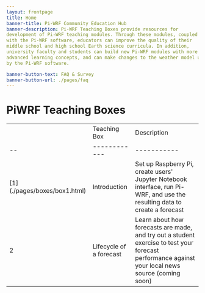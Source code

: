 ```yaml
---
layout: frontpage
title: Home
banner-title: Pi-WRF Community Education Hub
banner-description: Pi-WRF Teaching Boxes provide resources for 
development of Pi-WRF teaching modules. Through these modules, coupled 
with the Pi-WRF software, educators can improve the quality of their 
middle school and high school Earth science curricula. In addition, 
university faculty and students can build new Pi-WRF modules with more 
advanced learning concepts, and can make changes to the weather model used 
by the Pi-WRF software. 

banner-button-text: FAQ & Survey
banner-button-url: ./pages/faq
---
```


# PiWRF Teaching Boxes

<table>
<tr>
<td>  </td> 
<td> Teaching Box </td>
<td>  Description </td>
</tr><tr>
<td> --</td>
<td> ------------ </td>
<td> ----------- </td>
</tr><tr>
<td> [1](./pages/boxes/box1.html) </td>
<td>    Introduction </td>
<td> Set up Raspberry 
Pi, 
create users' Jupyter Notebook interface, run Pi-WRF, and use the 
resulting data to create a forecast</td>
</tr><tr>
<td> 2 </td>
<td>   Lifecycle of a forecast </td>
<td> Learn about how forecasts are 
made, and 
try out a student exercise to test your forecast performance against your 
local news source (coming soon)</td>
</tr>
</table>
